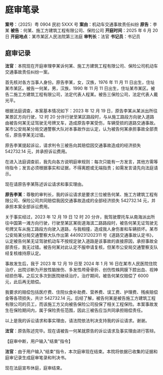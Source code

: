 # 庭审笔录

**案号**：（2025）粤 0904 民初 5XXX 号
**案由**：机动车交通事故责任纠纷
**原告**：李某
**被告**：何某、施工方建筑工程有限公司、保险公司
**开庭时间**：2025 年 6 月 20 日
**开庭地点**：某市某区人民法院第三法庭
**审判长**：法官
**书记员**：书记员

## 庭审记录

**法官**：本院现在开庭审理李某诉何某、施工方建筑工程有限公司、保险公司机动车交通事故责任纠纷一案。

首先核对各方当事人身份。原告李某，女，汉族，1976 年 11 月 11 日出生，住址某市某区。被告一何某，男，汉族，1990 年 11 月 11 日出生，住址某市某区。被告二施工方建筑工程有限公司，法定代表人程某。被告三保险公司，法定代表人戴光平。

根据法庭调查，本案基本情况如下：2023 年 12 月 19 日，原告李某从某派出所往某景区方向行驶，12 时 20 分许行驶至某区路段时，与从施工路段方向驶入道路由被告何某无证驾驶无号牌叉车，造成原告李某受伤，车辆受损的道路交通事故。某市公安局某分局交通警察大队对本事故作出认定，认为被告何某承担事故全部责任，原告李某无过错。

原告李某提起诉讼，请求判令三被告向其赔偿因交通事故造成的经济损失 542732.14 元，并承担诉讼费用。

在进入法庭调查前，我先向各方说明庭审规则：每次只能有一方发言，其他方需等待指令；发言必须根据事实和证据，不得离题或无端指责；如需发言请先向法庭请示。

现在请原告李某陈述诉讼请求和事实理由。

**原告李某**：尊敬的审判长，我的诉讼请求是要求三位被告何某、施工方建筑工程有限公司、保险公司共同赔偿我因交通事故造成的全部经济损失 542732.14 元，并承担本案全部诉讼费用。

关于事实经过，2023 年 12 月 19 日 12 时 20 分许，我驾驶摩托车从南海派出所往中国第一滩方向行驶，行驶至某区某街道海滨二路路段时，被告何某无证驾驶无号牌叉车从施工路段方向驶入道路，与我相撞，造成我人身伤害和车辆损坏。某市公安局某分局交通警察大队作出第 4409231202311 号《道路交通事故认定书》，认定被告何某无证驾驶机动车不按规定驶入道路是该事故的直接原因，承担事故全部责任，我无过错。被告何某对此认定不服申请复核，但某市公安局交通警察支队经复核维持原认定。

事故发生后，我于 2023 年 12 月 19 日至 2024 年 1 月 16 日在某市人民医院住院治疗，出院诊断为开放性脑挫伤、多发性颅骨骨折、创伤性蛛网膜下腔出血、视神经损伤等。之后又多次到医院继续治疗。治疗期间，被告何某仅赔偿了 6000 元，此后再无赔偿。

我要求的赔偿包括医疗费、住院伙食补助费、营养费、误工费、护理费、残疾赔偿金等各项损失，共计 542732.14 元。后经了解，被告何某是被告施工方建筑工程有限公司的员工，而该施工方又向被告保险公司投保了相关工程保险。本案事故发生在保险期间内，属于保险责任范围，因此三被告应当共同承担赔偿责任。

以上是我的诉讼请求和事实理由，请法院依法判决支持我的诉讼请求。谢谢。

**法官**：原告陈述完毕。现在请被告一何某就原告的诉讼请求及事实理由进行答辩。

【庭审中断，用户输入"结束"指令】

**法官**：由于用户输入"结束"指令，本次庭审现在结束。本院将依据已收集的证据和庭审记录生成庭审笔录和判决书。

现在法庭宣布休庭，庭审结束。
